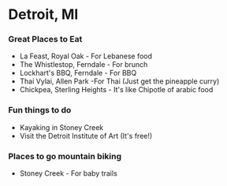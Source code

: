 # Detroit, MI

### Great Places to Eat

- La Feast, Royal Oak - For Lebanese food
- The Whistlestop, Ferndale - For brunch
- Lockhart's BBQ, Ferndale - For BBQ
- Thai Vylai, Allen Park -For Thai (Just get the pineapple curry)
- Chickpea, Sterling Heights - It's like Chipotle of arabic food

### Fun things to do
- Kayaking in Stoney Creek
- Visit the Detroit Institute of Art (It's free!)

### Places to go mountain biking
- Stoney Creek - For baby trails

